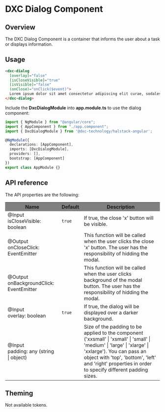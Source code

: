 # DXC Dialog Component

## Overview

The DXC Dialog Component is a container that informs the user about a task or displays information.

## Usage

```html
<dxc-dialog
  [overlay]="false"
  [isCloseVisible]="true"
  [isVisible]="false"
  (onClose)="onClick($event)">
  Lorem ipsum dolor sit amet consectetur adipiscing elit curae, sodales.
</dxc-dialog>
```

Include the **DxcDialogModule** into **app.module.ts** to use the dialog component:

```ts
import { NgModule } from "@angular/core";
import { AppComponent } from "./app.component";
import { DxcDialogModule } from '@dxc-technology/halstack-angular';

@NgModule({
  declarations: [AppComponent],
  imports: [DxcDialogModule],
  providers: [],
  bootstrap: [AppComponent]
})
export class AppModule {}
```

## API reference

The API properties are the following:

<table>
  <tr style="background-color: grey">
    <th>Name</th>
    <th>Default</th>
    <th>Description</th>
  </tr>
  <tr>
    <td>@Input<br>isCloseVisible: boolean</td>
    <td>
      <code>true</code>
    </td>
    <td>If true, the close 'x' button will be visible.</td>
  </tr>
  <tr>
    <td>@Output<br>onCloseClick: EventEmitter</td>
    <td></td>
    <td>
      This function will be called when the user clicks the close 'x' button.
      The user has the responsibility of hidding the modal.
    </td>
  </tr>
  <tr>
    <td>@Output<br>onBackgroundClick: EventEmitter</td>
    <td></td>
    <td>
      This function will be called when the user clicks background of the modal
      button. The user has the responsibility of hidding the modal.
    </td>
  </tr>
  <tr>
    <td>@Input<br>overlay: boolean</td>
    <td>
      <code>true</code>
    </td>
    <td>If true, the dialog will be displayed over a darker background.</td>
  </tr>
  <tr>
    <td>@Input<br>padding: any (string | object)</td>
    <td></td>
    <td>
      Size of the padding to be applied to the component ('xxsmall' | 'xsmall' |
      'small' | 'medium' | 'large' | 'xlarge' | 'xxlarge'). You can pass an
      object with 'top', 'bottom', 'left' and 'right' properties in order to
      specify different padding sizes.
    </td>
  </tr>
</table>

## Theming
Not available tokens.
